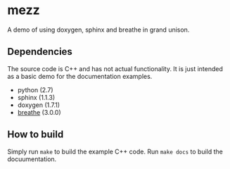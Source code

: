 mezz
====

A demo of using doxygen, sphinx and breathe in grand unison.

Dependencies
------------

The source code is C++ and has not actual functionality. It is just intended as a basic demo for the  documentation examples. 

* python (2.7)
* sphinx (1.1.3)
* doxygen (1.7.1)
* [breathe](http://breathe.readthedocs.org) (3.0.0)

How to build
------------

Simply run ```make``` to build the example C++ code.
Run ```make docs``` to build the docuumentation.


